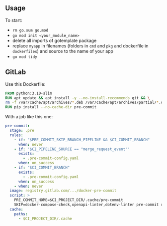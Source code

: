 ## Usage

To start:

- `rm go.sum go.mod`
- `go mod init <your_module_name>`
- delete all imports of gotemplate package
- replace `myapp` in filenames (folders in `cmd` and `pkg` and dockerfile in
  `dockerfiles`) and source to the name of your app
- `go mod tidy`

## GitLab

Use this Dockerfile:

```dockerfile
FROM python:3.10-slim
RUN apt update && apt install -y --no-install-recommends git && \
rm -f /var/cache/apt/archives/*.deb /var/cache/apt/archives/partial/*.deb /var/cache/apt/*.bin || true
RUN pip install --no-cache-dir pre-commit
```

With a job like this one:

```yaml
pre-commit:
  stage: .pre
  rules:
    - if: "$PRE_COMMIT_SKIP_BRANCH_PIPELINE && $CI_COMMIT_BRANCH"
      when: never
    - if: '$CI_PIPELINE_SOURCE == "merge_request_event"'
      exists:
        - .pre-commit-config.yaml
      when: on_success
    - if: "$CI_COMMIT_BRANCH"
      exists:
        - .pre-commit-config.yaml
      when: on_success
    - when: never
  image: registry.gitlab.com/.../docker-pre-commit
  script: >
    PRE_COMMIT_HOME=$CI_PROJECT_DIR/.cache/pre-commit
    SKIP=docker-compose-check,openapi-linter,dotenv-linter pre-commit run --all-files
  cache:
    paths:
      - $CI_PROJECT_DIR/.cache
```
